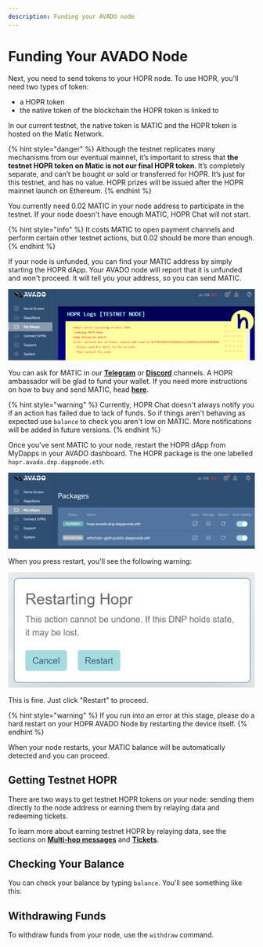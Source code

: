 ```yaml
---
description: Funding your AVADO node
---
```


# Funding Your AVADO Node

Next, you need to send tokens to your HOPR node. To use HOPR, you'll need two types of token:

* a HOPR token
* the native token of the blockchain the HOPR token is linked to

In our current testnet, the native token is MATIC and the HOPR token is hosted on the Matic Network.

{% hint style="danger" %}
Although the testnet replicates many mechanisms from our eventual mainnet, it’s important to stress that **the testnet HOPR token on Matic is not our final HOPR token**. It’s completely separate, and can’t be bought or sold or transferred for HOPR. It’s just for this testnet, and has no value. HOPR prizes will be issued after the HOPR mainnet launch on Ethereum.
{% endhint %}

You currently need 0.02 MATIC in your node address to participate in the testnet. If your node doesn't have enough MATIC, HOPR Chat will not start.

{% hint style="info" %}
It costs MATIC to open payment channels and perform certain other testnet actions, but 0.02 should be more than enough.
{% endhint %}

If your node is unfunded, you can find your MATIC address by simply starting the HOPR dApp. Your AVADO node will report that it is unfunded and won't proceed. It will tell you your address, so you can send MATIC.

![This message will display when you need to fund your AVADO node with MATIC](../.gitbook/assets/avado-matic-no-funds%20%281%29%20%281%29%20%281%29%20%281%29%20%281%29.png)

You can ask for MATIC in our [**Telegram**](https://t.me/hoprnet) or [**Discord**](https://discord.gg/dEAWC4G) channels. A HOPR ambassador will be glad to fund your wallet. If you need more instructions on how to buy and send MATIC, head [**here**](../core-concepts/tokens/native-tokens.md#getting-xdai).

{% hint style="warning" %}
Currently, HOPR Chat doesn't always notify you if an action has failed due to lack of funds. So if things aren't behaving as expected use `balance` to check you aren't low on MATIC. More notifications will be added in future versions.
{% endhint %}

Once you've sent MATIC to your node, restart the HOPR dApp from MyDapps in your AVADO dashboard. The HOPR package is the one labelled `hopr.avado.dnp.dappnode.eth`.

![Restarting your HOPR dApp](../.gitbook/assets/avado-restart-hopr%20%281%29%20%281%29%20%281%29%20%281%29%20%281%29.png)

When you press restart, you'll see the following warning:

![](../.gitbook/assets/avado-restart-warning%20%281%29%20%281%29%20%281%29%20%281%29%20%281%29.png)

This is fine. Just click "Restart" to proceed.

{% hint style="warning" %}
If you run into an error at this stage, please do a hard restart on your HOPR AVADO Node by restarting the device itself.
{% endhint %}

When your node restarts, your MATIC balance will be automatically detected and you can proceed.

## Getting Testnet HOPR

There are two ways to get testnet HOPR tokens on your node: sending them directly to the node address or earning them by relaying data and redeeming tickets.

To learn more about earning testnet HOPR by relaying data, see the sections on [**Multi-hop messages**](sending-a-multi-hop-message.md) and [**Tickets**](../hopr-chat-tutorial/redeeming-tickets.md).

## Checking Your Balance

You can check your balance by typing `balance`. You'll see something like this:

## Withdrawing Funds

To withdraw funds from your node, use the `withdraw` command.

